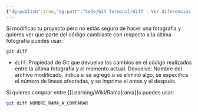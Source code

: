 ```yaml
---
{"dg-publish":true,"dg-path":"Code/Git Terminal/diff - Ver diferencias entre un commit y ahora en Git.md","permalink":"/code/git-terminal/diff-ver-diferencias-entre-un-commit-y-ahora-en-git/","created":"2024-03-27T16:18","updated":"2024-03-29T18:37"}
---
```



Si modificas tu proyecto pero no estás seguro de hacer una fotografía y quieres ver que parte del código cambiaste con respecto a la última fotografía puedes usar:
```shell
git diff
```
- `diff`. Propiedad de Git que devuelve los cambios en el código realizados entre la última fotografía y el momento actual. Devuelve: Nombre del archivo modificado, indica si se agregó o se eliminó algo, se especifica el número de lineas afectadas, y se imprime el antes y el después.

Si quieres comprar entre [[Learning/Wiki/Rama\|rama]]s puedes usar:
```bash
git diff NOMBRE_RAMA_A_COMPARAR
```
